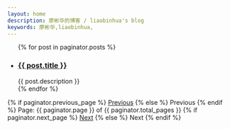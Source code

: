 ```yaml
---
layout: home
description: 廖彬华的博客 / liaobinhua's blog
keywords: 廖彬华,liaobinhua,
---
```


<ul class="article-list">
{% for post in paginator.posts %}
<li class='title-box'>
<h3><a href="{{ post.url }}">{{ post.title }}</a></h3>
<div class="title-desc">{{ post.description }}</div>
</li>
{% endfor %}
</ul>

<!-- Pagination links -->
<div class="pagination">
    {% if paginator.previous_page %}
    <a href="{{ paginator.previous_page_path }}" class="previous">Previous</a>
    {% else %}
    <span class="previous">Previous</span>
    {% endif %}
    <span class="page_number ">Page: {{ paginator.page }} of {{ paginator.total_pages }}</span>
    {% if paginator.next_page %}
    <a href="{{ paginator.next_page_path }}" class="next">Next</a>
    {% else %}
    <span class="next ">Next</span>
    {% endif %}
</div>
